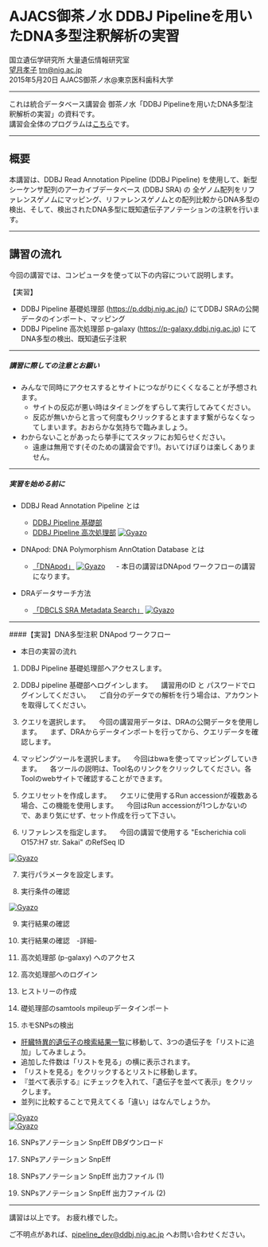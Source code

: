 # AJACS御茶ノ水 DDBJ Pipelineを用いたDNA多型注釈解析の実習

国立遺伝学研究所 大量遺伝情報研究室  
[望月孝子](http://researchmap.jp/Takako.M/) tm@nig.ac.jp  
2015年5月20日 AJACS御茶ノ水@東京医科歯科大学


----

これは統合データベース講習会 御茶ノ水「DDBJ Pipelineを用いたDNA多型注釈解析の実習」の資料です。  
講習会全体のプログラムは[こちら](http://events.biosciencedbc.jp/training/ajacs53)です。  

----

## 概要

本講習は、DDBJ Read Annotation Pipeline (DDBJ Pipeline) を使用して、新型シーケンサ配列のアーカイブデータベース (DDBJ SRA) の 全ゲノム配列をリファレンスゲノムにマッピング、リファレンスゲノムとの配列比較からDNA多型の検出、そして、検出されたDNA多型に既知遺伝子アノテーションの注釈を行います。

----

## 講習の流れ
今回の講習では、コンピュータを使って以下の内容について説明します。

【実習】
- DDBJ Pipeline 基礎処理部 (https://p.ddbj.nig.ac.jp/) にてDDBJ SRAの公開データのインポート、マッピング
- DDBJ Pipeline 高次処理部 p-galaxy (https://p-galaxy.ddbj.nig.ac.jp) にてDNA多型の検出、既知遺伝子注釈

----

##### 講習に際しての注意とお願い

- みんなで同時にアクセスするとサイトにつながりにくくなることが予想されます。
    - サイトの反応が悪い時はタイミングをずらして実行してみてください。
    - 反応が無いからと言って何度もクリックするとますます繋がらなくなってしまいます。おおらかな気持ちで臨みましょう。
- わからないことがあったら挙手にてスタッフにお知らせください。
    - 遠慮は無用です(そのための講習会です!)。おいてけぼりは楽しくありません。

----

##### 実習を始める前に
 
- DDBJ Read Annotation Pipeline とは
    - [DDBJ Pipeline 基礎部](http://https://p.ddbj.nig.ac.jp)
	- [DDBJ Pipeline 高次処理部](https://p-galaxy.ddbj.nig.ac.jp/)
	 [![Gyazo](https://i.gyazo.com/37af6d0d753d3ab2430cb9a5be9e66c5.png)](http://gyazo.com/37af6d0d753d3ab2430cb9a5be9e66c5)
	
- DNApod: DNA Polymorphism AnnOtation Database とは   
    - [「DNApod」](http://tga.nig.ac.jp/dnapod/)
	 [![Gyazo](https://i.gyazo.com/thumb/200/_75ea5dcf078a81b2a2f35ca560d79925.png)](http://gyazo.com/_75ea5dcf078a81b2a2f35ca560d7992)
　 - 本日の講習はDNApod ワークフローの講習になります。

- DRAデータサーチ方法
    - [「DBCLS SRA Metadata Search」](http://sra.dbcls.jp/search)
	 [![Gyazo](http://i.gyazo.com/fab7f0ba81afbce32061692c344bf03f.png)](http://gyazo.com/fab7f0ba81afbce32061692c344bf03f)
  
----

####【実習】DNA多型注釈 DNApod ワークフロー 
- 本日の実習の流れ  

1. DDBJ Pipeline 基礎処理部へアクセスします。
　

2. DDBJ pipeline 基礎部へログインします。
　講習用のID と パスワードでログインしてください。
　ご自分のデータでの解析を行う場合は、アカウントを取得してください。  

3. クエリを選択します。
　今回の講習用データは、DRAの公開データを使用します。
　まず、DRAからデータインポートを行ってから、クエリデータを確認します。

4. マッピングツールを選択します。
　今回はbwaを使ってマッピングしていきます。
　各ツールの説明は、Tool名のリンクをクリックしてください。各Toolのwebサイトで確認することができます。


5. クエリセットを作成します。
　クエリに使用するRun accessionが複数ある場合、この機能を使用します。 
　今回はRun accessionが1つしかないので、あまり気にせず、セット作成を行って下さい。

6. リファレンスを指定します。
　今回の講習で使用する "Escherichia coli O157:H7 str. Sakai" のRefSeq ID

 [![Gyazo](http://i.gyazo.com/b60518629c6dd0fe8163776cc7824a3c.png)](http://gyazo.com/b60518629c6dd0fe8163776cc7824a3c)

7. 実行パラメータを設定します。

8. 実行条件の確認

 [![Gyazo](http://i.gyazo.com/78a17e8253cb9ed64f6becf96b5a1e03.png)](http://gyazo.com/78a17e8253cb9ed64f6becf96b5a1e03)

9. 実行結果の確認

10. 実行結果の確認　-詳細-

11. 高次処理部 (p-galaxy) へのアクセス
12. 高次処理部へのログイン

13.  ヒストリーの作成

14. 礎処理部のsamtools mpileupデータインポート

15. ホモSNPsの検出
 - [肝臓特異的遺伝子の検索結果一覧](http://refex.dbcls.jp/genelist.php?lang=ja&db=human&roku_valid=1&rk[31]=31&order_key=score)に移動して、3つの遺伝子を「リストに追加」してみましょう。
 - 追加した件数は「リストを見る」の横に表示されます。
 - 「リストを見る」をクリックするとリストに移動します。
 - 『並べて表示する』にチェックを入れて、「遺伝子を並べて表示」をクリックします。
 - 並列に比較することで見えてくる「違い」はなんでしょうか。

 [![Gyazo](http://i.gyazo.com/f832aab525efcbd99854b8c920be0fcf.png)](http://gyazo.com/f832aab525efcbd99854b8c920be0fcf)  
 [![Gyazo](http://i.gyazo.com/0c604ddeee80bf4adf14ce52876a5744.png)](http://gyazo.com/0c604ddeee80bf4adf14ce52876a5744)

16. SNPsアノテーション SnpEff DBダウンロード

17. SNPsアノテーション SnpEff

18. SNPsアノテーション SnpEff 出力ファイル (1)

19. SNPsアノテーション SnpEff 出力ファイル (2)

----

講習は以上です。
お疲れ様でした。

ご不明点があれば、pipeline_dev@ddbj.nig.ac.jp へお問い合わせください。
